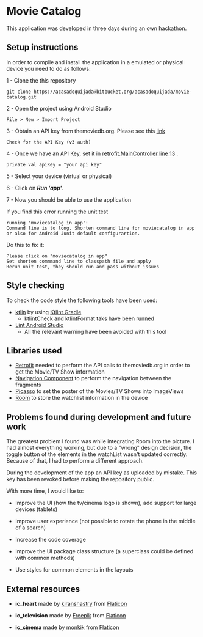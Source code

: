 # Movie Catalog

This application was developed in three days during an own hackathon.

## Setup instructions

In order to compile and install the application in a emulated or physical device you need to do as follows:

1 - Clone the this repository

```
git clone https://acasadoquijada@bitbucket.org/acasadoquijada/movie-catalog.git
```

2 - Open the project using Android Studio

```
File > New > Import Project 
```

3 - Obtain an API key from themoviedb.org. Please see this [link](https://www.themoviedb.org/documentation/api)

```
Check for the API Key (v3 auth)
```

4 - Once we have an API Key, set it in [retrofit.MainController line 13](https://bitbucket.org/acasadoquijada/movie-catalog/src/b6edb66a806bb12ee4bb6642103b326192d9034f/movie-catalog/app/src/main/java/com/example/moviecatalog/retrofit/MainController.kt#lines-13)
.

```
private val apiKey = "your api key"
```

5 - Select your device (virtual or physical)

6 - Click on ***Run 'app'***. 

7 - Now you should be able to use the application

If you find this error running the unit test

```
running 'moviecatalog in app':
Command line is to long. Shorten command line for moviecatalog in app or also for Android Junit default configurartion.
```

Do this to fix it:

```
Please click on "moviecatalog in app"
Set shorten commmand line to classpath file and apply
Rerun unit test, they should run and pass without issues    
```

## Style checking

To check the code style the following tools have been used:

* [ktlin](https://ktlint.github.io/) by using [Ktlint Gradle](https://github.com/jlleitschuh/ktlint-gradle#main-tasks)
    * ktlintCheck and ktlintFormat taks have been runned
* [Lint Android Studio](https://developer.android.com/studio/write/lint)
    * All the relevant warning have been avoided with this tool 

## Libraries used

* [Retrofit](https://square.github.io/retrofit/) needed to perform the API calls to themoviedb.org in order to get the Movie/TV Show information
* [Navigation Component](https://developer.android.com/guide/navigation/navigation-getting-started) to perform the navigation between the fragments
* [Picasso](https://square.github.io/picasso/) to set the poster of the Movies/TV Shows into ImageViews
* [Room](https://developer.android.com/topic/libraries/architecture/room) to store the watchlist information in the device


## Problems found during development and future work

The greatest problem I found was while integrating Room into the picture. I had almost everything working, but due to a "wrong" design decision, the toggle button of the elements in the watchList wasn't updated correctly. Because of that, I had to perform a different approach.

During the development of the app an API key as uploaded by mistake. This key has been revoked before making the repository public.

With more time, I would like to:

* Improve the UI (how the tv/cinema logo is shown), add support for large devices (tablets)
  
* Improve user experience (not possible to rotate the phone in the middle of a search)
  
* Increase the code coverage
  
* Improve the UI package class structure (a superclass could be defined with common methods)
  
* Use styles for common elements in the layouts

## External resources

* **ic_heart** made by [kiranshastry](https://www.flaticon.com/authors/kiranshastry) from [Flaticon](https://www.flaticon.com/)

* **ic_television** made by [Freepik](https://www.flaticon.com/authors/kirfreepikanshastry) from [Flaticon](https://www.flaticon.com/)
 
* **ic_cinema** made by [monkik](https://www.flaticon.com/authors/monkik) from [Flaticon](https://www.flaticon.com/)
